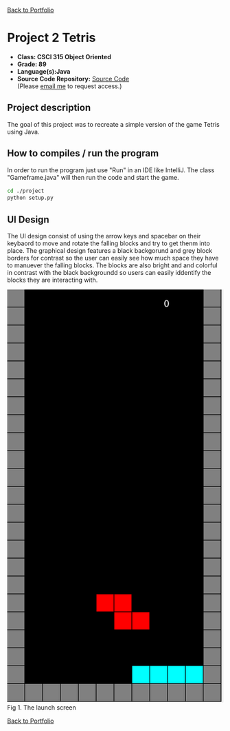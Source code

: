 [Back to Portfolio](./index.md)

Project 2 Tetris
===============

-   **Class: CSCI 315 Object Oriented** 
-   **Grade: 89**
-   **Language(s):Java**
-   **Source Code Repository:** [Source Code](https://github.com/Malik526/Tetris-SrcCode.git)  
    (Please [email me](mailto:example@csustudent.net?subject=GitHub%20Access) to request access.)

## Project description

The goal of this project was to recreate a simple version of the game Tetris using Java. 

## How to compiles / run the program

In order to run the program just use "Run" in an IDE like IntelliJ. The class "Gameframe.java" will then run the code and start the game.

```bash
cd ./project
python setup.py
```

## UI Design

The UI design consist of using the arrow keys and spacebar on their keybaord to move and rotate the falling blocks and try to get thenm into place. The graphical design features a black backgorund and grey block borders for contrast so the user can easily see how much space they have to manuever the falling blocks. The blocks are also bright and and colorful in contrast with the black backgroundd so users can easily iddentify the blocks they are interacting with. 

![screenshot](images/Tetris_Screenshot.png)
Fig 1. The launch screen

[Back to Portfolio](./index.md)

